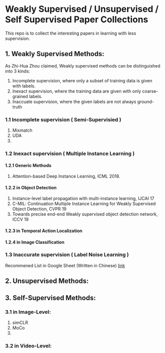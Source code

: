 # Weakly Supervised / Unsupervised / Self Supervised Paper Collections
This repo is to collect the interesting papers in learning with less supervision.
## 1. Weakly Supervised Methods:
As Zhi-Hua Zhou claimed, Weakly supervised methods can be distinguished into 3 kinds:
1. Incomplete supervision, where only a subset of training data is given with labels.
2. Inexact supervision, where the training data are given with only coarse-grained labels.
3. Inaccuate supervision, where the given labels are not always ground-truth

### 1.1 Incomplete supervision ( Semi-Supervisied )
1. Mixmatch
2. UDA
3. 

### 1.2 Inexact supervision ( Multiple Instance Learning )
#### 1.2.1 Generic Methods
1. Attention-based Deep Instance Learning, ICML 2018.
#### 1.2.2 in Object Detection
1. Instance-level label propagation with multi-instance learning, IJCAI 17
2. C-MIL: Continuation Multiple Instance Learning for Weakly Supervised Object Detection, CVPR 19
3. Towards precise end-end Weakly supervised object detection network, ICCV 19
#### 1.2.3 in Temporal Action Localization

#### 1.2.4 in Image Classification

### 1.3 Inaccurate supervision ( Label Noise Learning )
Recommened List in Google Sheet (Written in Chinese) [link](https://docs.google.com/spreadsheets/d/130oiMLRnYHE0YFmULx_SMrHxc3i2CxtGbdxayt4avDc/edit#gid=0)


## 2. Unsupervised Methods:



## 3. Self-Supervised Methods:
### 3.1 in Image-Level:
1. simCLR
2. MoCo
3. 
### 3.2 in Video-Level:

